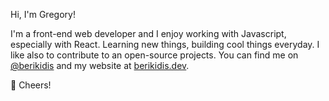 Hi, I'm Gregory!

I'm a front-end web developer and I enjoy working with Javascript, especially with React. Learning new things, building cool things everyday. I like also to contribute to an open-source projects. You can find me on [@berikidis](https://twitter.com/berikidis "Twitter") and my website at [berikidis.dev](https://berikidis.dev).

🥂 Cheers!

